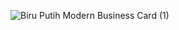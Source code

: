 ![Biru Putih Modern Business Card (1)](https://github.com/user-attachments/assets/56cb94f4-4318-4add-8d06-4d0e6a7512cb)
